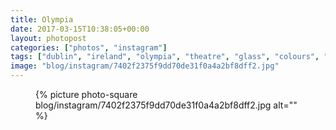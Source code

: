 ```yaml
---
title: Olympia
date: 2017-03-15T10:38:05+00:00
layout: photopost
categories: ["photos", "instagram"]
tags: ["dublin", "ireland", "olympia", "theatre", "glass", "colours", "architecture"]
image: "blog/instagram/7402f2375f9dd70de31f0a4a2bf8dff2.jpg"
---
```


<figure class="photo photo--square">
  {% picture photo-square blog/instagram/7402f2375f9dd70de31f0a4a2bf8dff2.jpg alt="" %}
</figure>



